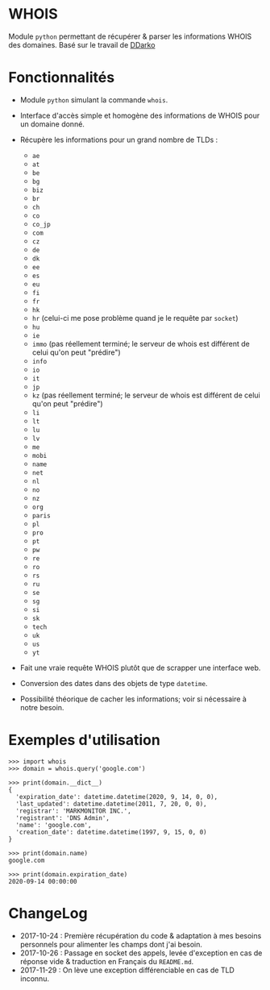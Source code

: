 # WHOIS

Module `python` permettant de récupérer & parser les informations WHOIS des domaines. Basé sur le travail de [DDarko](http://ddarko.org)

# Fonctionnalités

* Module `python` simulant la commande `whois`.
* Interface d'accès simple et homogène des informations de WHOIS pour un domaine donné.
* Récupère les informations pour un grand nombre de TLDs : 

    * `ae`
    * `at`
    * `be`
    * `bg`
    * `biz`
    * `br`
    * `ch`
    * `co`
    * `co_jp`
    * `com`
    * `cz`
    * `de`
    * `dk`
    * `ee`
    * `es`
    * `eu`
    * `fi`
    * `fr`
    * `hk`
    * `hr` (celui-ci me pose problème quand je le requête par `socket`)
    * `hu`
    * `ie`
    * `immo` (pas réellement terminé; le serveur de whois est différent de celui qu'on peut "prédire")
    * `info`
    * `io`
    * `it`
    * `jp`
    * `kz` (pas réellement terminé; le serveur de whois est différent de celui qu'on peut "prédire")
    * `li`
    * `lt`
    * `lu`
    * `lv`
    * `me`
    * `mobi`
    * `name`
    * `net`
    * `nl`
    * `no`
    * `nz`
    * `org`
    * `paris`
    * `pl`
    * `pro`
    * `pt`
    * `pw`
    * `re`
    * `ro`
    * `rs`
    * `ru`
    * `se`
    * `sg`
    * `si`
    * `sk`
    * `tech`
    * `uk`
    * `us`
    * `yt`
* Fait une vraie requête WHOIS plutôt que de scrapper une interface web.
* Conversion des dates dans des objets de type `datetime`.
* Possibilité théorique de cacher les informations; voir si nécessaire à notre besoin.

# Exemples d'utilisation

```
>>> import whois
>>> domain = whois.query('google.com')

>>> print(domain.__dict__)
{
  'expiration_date': datetime.datetime(2020, 9, 14, 0, 0),
  'last_updated': datetime.datetime(2011, 7, 20, 0, 0),
  'registrar': 'MARKMONITOR INC.',
  'registrant': 'DNS Admin',
  'name': 'google.com',
  'creation_date': datetime.datetime(1997, 9, 15, 0, 0)
}

>>> print(domain.name)
google.com

>>> print(domain.expiration_date)
2020-09-14 00:00:00
```

# ChangeLog

  * 2017-10-24 : Première récupération du code & adaptation à mes besoins personnels pour alimenter les champs dont j'ai besoin.
  * 2017-10-26 : Passage en socket des appels, levée d'exception en cas de réponse vide & traduction en Français du `README.md`.
  * 2017-11-29 : On lève une exception différenciable en cas de TLD inconnu.
